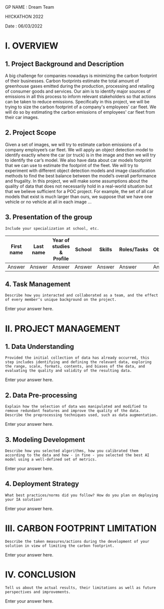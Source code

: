GP NAME : Dream Team  

HI!CKATHON 2022  

Date : 06/03/2022  

# I.	OVERVIEW
## 1.	Project Background and Description

A big challenge for companies nowadays is minimizing the carbon footprint of their businesses. Carbon footprints estimate the total amount of greenhouse gases emitted during the production, processing and retailing of consumer goods and services. Our aim is to identify major sources of emissions in all this process to inform relevant stakeholders so that actions can be taken to reduce emissions. Specifically in this project, we will be trying to size the carbon footprint of a company's employees' car fleet.  We will do so by estimating the carbon emissions of employees' car fleet from their car images. 

## 2.	Project Scope

Given a set of images, we will try to estimate carbon emissions of a company employee’s car fleet. We will apply an object detection model to identify exactly where the car (or truck) is in the image and then we will try to identify the car’s model. We also have data about car models footprint that we can use to estimate the footprint of the fleet. We will try to experiment with different object detection models and image classification methods to find the best balance between the model’s overall performance and frugality.  In this project, we will make some assumptions about the quality of data that does not necessarily hold in a real-world situation but that we believe sufficient for a POC project. For example, the set of all car models that exist is much larger than ours, we suppose that we have one vehicle or no vehicle at all in each image …  
## 3.	Presentation of the group
 	Include your specialization at school, etc.

| First name | Last name | Year of studies & Profile | School | Skills | Roles/Tasks | Observations |
| ---------- | --------- | ------------------------- | ------ | ------ | ----------- | ------------ |
| Answer     | Answer    | Answer                    | Answer | Answer | Answer      | Answer       |




## 4.	Task Management
 	Describe how you interacted and collaborated as a team, and the effect of every member’s unique background on the project.
Enter your answer here.


# II.	PROJECT MANAGEMENT
## 1.	Data Understanding
 	Provided the initial collection of data has already occurred, this step includes identifying and defining the relevant data, exploring the range, scale, formats, contents, and biases of the data, and evaluating the quality and validity of the resulting data.
Enter your answer here.

## 2.	Data Pre-processing
 	Explain how the selection of data was manipulated and modified to remove redundant features and improve the quality of the data. Describe the preprocessing techniques used, such as data augmentation.
Enter your answer here.

## 3.	Modeling Development
 	Describe how you selected algorithms, how you calibrated them according to the data and how - in fine - you selected the best AI model using a well-defined set of metrics.
Enter your answer here.

## 4.	 Deployment Strategy
 	What best practices/norms did you follow? How do you plan on deploying your IA solution?
Enter your answer here.


# III.	CARBON FOOTPRINT LIMITATION
 	Describe the taken measures/actions during the development of your solution in view of limiting the carbon footprint.
Enter your answer here.


# IV.	CONCLUSION
 	Tell us about the actual results, their limitations as well as future perspectives and improvements.
Enter your answer here.